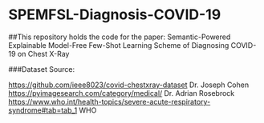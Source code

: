 # SPEMFSL-Diagnosis-COVID-19

##This repository holds the code for the paper: Semantic-Powered Explainable Model-Free Few-Shot Learning Scheme of Diagnosing COVID-19 on Chest X-Ray

###Dataset Source:

https://github.com/ieee8023/covid-chestxray-dataset   Dr. Joseph Cohen  
https://pyimagesearch.com/category/medical/           Dr. Adrian Rosebrock  
https://www.who.int/health-topics/severe-acute-respiratory-syndrome#tab=tab_1   WHO


